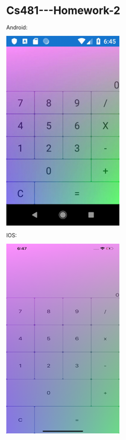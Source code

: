 # Cs481---Homework-2


Android:

<img src="https://github.com/Spageddy/Cs481---Homework-2/blob/master/Images/android.gif?raw=true" width="300" height="500">

IOS:

<img src="https://github.com/Spageddy/Cs481---Homework-2/blob/master/Images/ios.png?raw=true" width="300" height="500">
